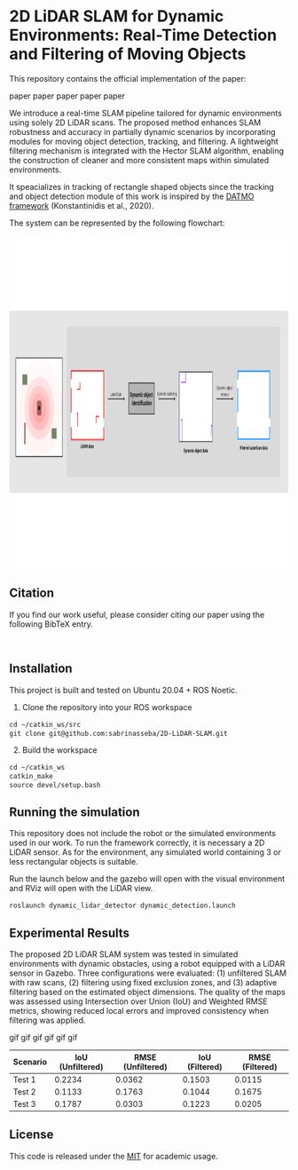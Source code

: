 # 2D LiDAR SLAM for Dynamic Environments: Real-Time Detection and Filtering of Moving Objects

This repository contains the official implementation of the paper:

paper paper paper paper paper


We introduce a real-time SLAM pipeline tailored for dynamic environments using solely 2D LiDAR scans. The proposed method enhances SLAM robustness and accuracy in partially dynamic scenarios by incorporating modules for moving object detection, tracking, and filtering. A lightweight filtering mechanism is integrated with the Hector SLAM algorithm, enabling the construction of cleaner and more consistent maps within simulated environments.

It speacializes in tracking of rectangle shaped objects since the tracking and object detection module of this work is inspired by the [DATMO framework](https://github.com/kostaskonkk/datmo/tree/master) (Konstantinidis et al., 2020).

The system can be represented by the following flowchart:

<p align="center">
  <img width="1000" height="600" src="https://github.com/sabrinasseba/2D-LiDAR-SLAM-teste/blob/main/assets/system_flowchart.png">
</p>

## Citation

If you find our work useful, please consider citing our paper using the following BibTeX entry.

```


```

## Installation

This project is built and tested on Ubuntu 20.04 + ROS Noetic.

1. Clone the repository into your ROS workspace

```
cd ~/catkin_ws/src
git clone git@github.com:sabrinasseba/2D-LiDAR-SLAM.git
```
2. Build the workspace

```
cd ~/catkin_ws
catkin_make
source devel/setup.bash
```
## Running the simulation

This repository does not include the robot or the simulated environments used in our work. To run the framework correctly, it is necessary a 2D LiDAR sensor. As for the environment, any simulated world containing 3 or less rectangular objects is suitable.

Run the launch below and the gazebo will open with the visual environment and RViz will open with the LiDAR view.

```
roslaunch dynamic_lidar_detector dynamic_detection.launch
```

## Experimental Results 

The proposed 2D LiDAR SLAM system was tested in simulated environments with dynamic obstacles, using a robot equipped with a LiDAR sensor in Gazebo. Three configurations were evaluated: (1) unfiltered SLAM with raw scans, (2) filtering using fixed exclusion zones, and (3) adaptive filtering based on the estimated object dimensions. The quality of the maps was assessed using Intersection over Union (IoU) and Weighted RMSE metrics, showing reduced local errors and improved consistency when filtering was applied.

gif gif gif gif gif gif 

| Scenario | IoU (Unfiltered) | RMSE (Unfiltered) | IoU (Filtered) | RMSE (Filtered) |
|----------|------------------|-------------------|----------------|------------------|
| Test 1   | 0.2234           | 0.0362            | 0.1503         | 0.0115       |
| Test 2   | 0.1133           | 0.1763            | 0.1044         | 0.1675       |
| Test 3   | 0.1787           | 0.0303            | 0.1223         | 0.0205       |

## License

This code is released under the [MIT](https://opensource.org/license/mit) for academic usage.
